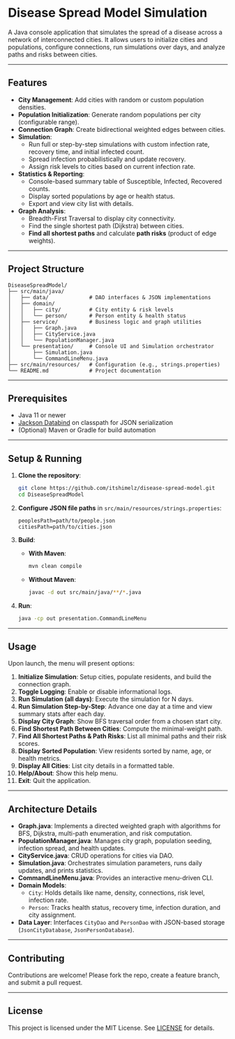 # Disease Spread Model Simulation

A Java console application that simulates the spread of a disease across a network of interconnected cities. It allows users to initialize cities and populations, configure connections, run simulations over days, and analyze paths and risks between cities.

---

## Features

- **City Management**: Add cities with random or custom population densities.
- **Population Initialization**: Generate random populations per city (configurable range).
- **Connection Graph**: Create bidirectional weighted edges between cities.
- **Simulation**:
  - Run full or step-by-step simulations with custom infection rate, recovery time, and initial infected count.
  - Spread infection probabilistically and update recovery.
  - Assign risk levels to cities based on current infection rate.
- **Statistics & Reporting**:
  - Console-based summary table of Susceptible, Infected, Recovered counts.
  - Display sorted populations by age or health status.
  - Export and view city list with details.
- **Graph Analysis**:
  - Breadth-First Traversal to display city connectivity.
  - Find the single shortest path (Dijkstra) between cities.
  - **Find all shortest paths** and calculate **path risks** (product of edge weights).

---

## Project Structure

```
DiseaseSpreadModel/
├── src/main/java/
│   ├── data/             # DAO interfaces & JSON implementations
│   ├── domain/
│   │   ├── city/         # City entity & risk levels
│   │   └── person/       # Person entity & health status
│   ├── service/          # Business logic and graph utilities
│   │   ├── Graph.java
│   │   ├── CityService.java
│   │   └── PopulationManager.java
│   └── presentation/     # Console UI and Simulation orchestrator
│       ├── Simulation.java
│       └── CommandLineMenu.java
├── src/main/resources/   # Configuration (e.g., strings.properties)
└── README.md             # Project documentation
```

---

## Prerequisites

- Java 11 or newer
- [Jackson Databind](https://github.com/FasterXML/jackson) on classpath for JSON serialization
- (Optional) Maven or Gradle for build automation

---

## Setup & Running

1. **Clone the repository**:
   ```bash
   git clone https://github.com/itshimelz/disease-spread-model.git
   cd DiseaseSpreadModel
   ```

2. **Configure JSON file paths** in `src/main/resources/strings.properties`:
   ```properties
   peoplesPath=path/to/people.json
   citiesPath=path/to/cities.json
   ```

3. **Build**:
   - **With Maven**:
     ```bash
     mvn clean compile
     ```
   - **Without Maven**:
     ```bash
     javac -d out src/main/java/**/*.java
     ```

4. **Run**:
   ```bash
   java -cp out presentation.CommandLineMenu
   ```

---

## Usage

Upon launch, the menu will present options:

1. **Initialize Simulation**: Setup cities, populate residents, and build the connection graph.
2. **Toggle Logging**: Enable or disable informational logs.
3. **Run Simulation (all days)**: Execute the simulation for N days.
4. **Run Simulation Step-by-Step**: Advance one day at a time and view summary stats after each day.
5. **Display City Graph**: Show BFS traversal order from a chosen start city.
6. **Find Shortest Path Between Cities**: Compute the minimal-weight path.
7. **Find All Shortest Paths & Path Risks**: List all minimal paths and their risk scores.
8. **Display Sorted Population**: View residents sorted by name, age, or health metrics.
9. **Display All Cities**: List city details in a formatted table.
10. **Help/About**: Show this help menu.
11. **Exit**: Quit the application.

---

## Architecture Details

- **Graph.java**: Implements a directed weighted graph with algorithms for BFS, Dijkstra, multi-path enumeration, and risk computation.
- **PopulationManager.java**: Manages city graph, population seeding, infection spread, and health updates.
- **CityService.java**: CRUD operations for cities via DAO.
- **Simulation.java**: Orchestrates simulation parameters, runs daily updates, and prints statistics.
- **CommandLineMenu.java**: Provides an interactive menu-driven CLI.
- **Domain Models**:
  - `City`: Holds details like name, density, connections, risk level, infection rate.
  - `Person`: Tracks health status, recovery time, infection duration, and city assignment.
- **Data Layer**: Interfaces `CityDao` and `PersonDao` with JSON-based storage (`JsonCityDatabase`, `JsonPersonDatabase`).

---

## Contributing

Contributions are welcome! Please fork the repo, create a feature branch, and submit a pull request.

---

## License

This project is licensed under the MIT License. See [LICENSE](LICENSE) for details.

